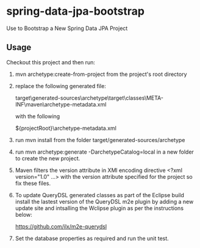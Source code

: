 spring-data-jpa-bootstrap
=========================

Use to Bootstrap a New Spring Data JPA Project

Usage
-----

Checkout this project and then run:

1. mvn archetype:create-from-project from the project's root directory<br/>

2. replace the following generated file:

    target\generated-sources\archetype\target\classes\META-INF\maven\archetype-metadata.xml

    with the following

    ${projectRoot}\archetype-metadata.xml

3. run mvn install from the folder target/generated-sources/archetype

4. run mvn archetype:generate -DarchetypeCatalog=local in a new folder to create the new project.

5. Maven filters the version attribute in XMl encoding directive <?xml version="1.0" ...> with the version attribute specified for the project so fix these files.

6. To update QueryDSL generated classes as part of the Eclipse build install the lastest version of the QueryDSL m2e plugin by adding a new update site and intsalling the Wclipse plugin as per the instructions below:

    https://github.com/ilx/m2e-querydsl

7. Set the database properties as required and run the unit test.

